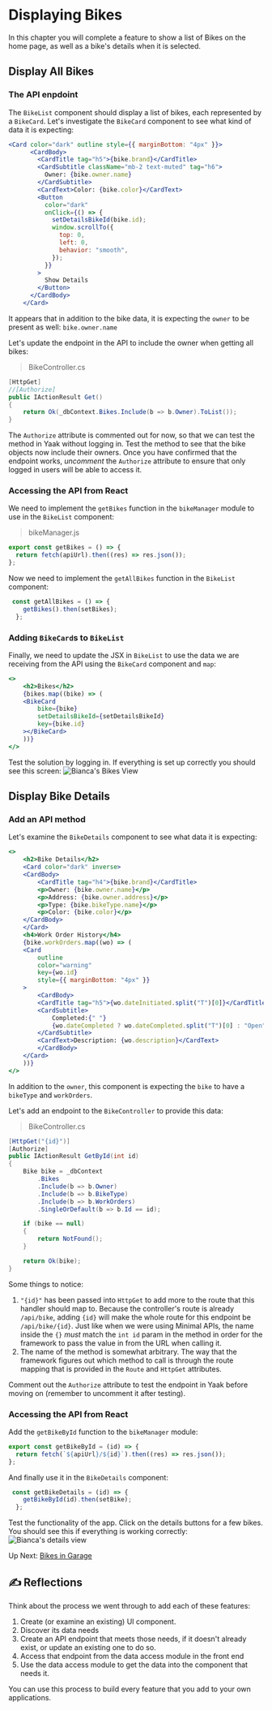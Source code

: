 # Displaying Bikes
In this chapter you will complete a feature to show a list of Bikes on the home page, as well as a bike's details when it is selected.

## Display All Bikes

### The API enpdoint
The `BikeList` component should display a list of bikes, each represented by a `BikeCard`. Let's investigate the `BikeCard` component to see what kind of data it is expecting:
``` jsx
<Card color="dark" outline style={{ marginBottom: "4px" }}>
      <CardBody>
        <CardTitle tag="h5">{bike.brand}</CardTitle>
        <CardSubtitle className="mb-2 text-muted" tag="h6">
          Owner: {bike.owner.name}
        </CardSubtitle>
        <CardText>Color: {bike.color}</CardText>
        <Button
          color="dark"
          onClick={() => {
            setDetailsBikeId(bike.id);
            window.scrollTo({
              top: 0,
              left: 0,
              behavior: "smooth",
            });
          }}
        >
          Show Details
        </Button>
      </CardBody>
    </Card>
```
It appears that in addition to the bike data, it is expecting the `owner` to be present as well: `bike.owner.name`

Let's update the endpoint in the API to include the owner when getting all bikes:
>BikeController.cs
``` csharp
[HttpGet]
//[Authorize]
public IActionResult Get()
{
    return Ok(_dbContext.Bikes.Include(b => b.Owner).ToList());
}
```
The `Authorize` attribute is commented out for now, so that we can test the method in Yaak without logging in. Test the method to see that the bike objects now include their owners. Once you have confirmed that the endpoint works, _uncomment_ the `Authorize` attribute to ensure that only logged in users will be able to access it.

### Accessing the API from React
We need to implement the `getBikes` function in the `bikeManager` module to use in the `BikeList` component:
>bikeManager.js
``` javascript
export const getBikes = () => {
  return fetch(apiUrl).then((res) => res.json());
};
```
Now we need to implement the `getAllBikes` function in the `BikeList` component:
``` javascript
 const getAllBikes = () => {
    getBikes().then(setBikes);
  };
```
### Adding `BikeCard`s to `BikeList`
Finally, we need to update the JSX in `BikeList` to use the data we are receiving from the API using the `BikeCard` component and `map`:
``` jsx
<>
    <h2>Bikes</h2>
    {bikes.map((bike) => (
    <BikeCard
        bike={bike}
        setDetailsBikeId={setDetailsBikeId}
        key={bike.id}
    ></BikeCard>
    ))}
</>
```
Test the solution by logging in. If everything is set up correctly you should see this screen:
![Bianca's Bikes View](../../assets/biancas-home-view.png)

## Display Bike Details

### Add an API method
Let's examine the `BikeDetails` component to see what data it is expecting:
``` jsx
<>
    <h2>Bike Details</h2>
    <Card color="dark" inverse>
    <CardBody>
        <CardTitle tag="h4">{bike.brand}</CardTitle>
        <p>Owner: {bike.owner.name}</p>
        <p>Address: {bike.owner.address}</p>
        <p>Type: {bike.bikeType.name}</p>
        <p>Color: {bike.color}</p>
    </CardBody>
    </Card>
    <h4>Work Order History</h4>
    {bike.workOrders.map((wo) => (
    <Card
        outline
        color="warning"
        key={wo.id}
        style={{ marginBottom: "4px" }}
    >
        <CardBody>
        <CardTitle tag="h5">{wo.dateInitiated.split("T")[0]}</CardTitle>
        <CardSubtitle>
            Completed:{" "}
            {wo.dateCompleted ? wo.dateCompleted.split("T")[0] : "Open"}
        </CardSubtitle>
        <CardText>Description: {wo.description}</CardText>
        </CardBody>
    </Card>
    ))}
</>
```
In addition to the `owner`, this component is expecting the `bike` to have a `bikeType` and `workOrders`.

Let's add an endpoint to the `BikeController` to provide this data:
>BikeController.cs
``` csharp
[HttpGet("{id}")]
[Authorize]
public IActionResult GetById(int id)
{
    Bike bike = _dbContext
        .Bikes
        .Include(b => b.Owner)
        .Include(b => b.BikeType)
        .Include(b => b.WorkOrders)
        .SingleOrDefault(b => b.Id == id);

    if (bike == null)
    {
        return NotFound();
    }

    return Ok(bike);
}
```
Some things to notice:
1. `"{id}"` has been passed into `HttpGet` to add more to the route that this handler should map to. Because the controller's route is already `/api/bike`, adding `{id}` will make the whole route for this endpoint be `/api/bike/{id}`. Just like when we were using Minimal APIs, the name inside the `{}` _must_ match the `int id` param in the method in order for the framework to pass the value in from the URL when calling it.
1. The name of the method is somewhat arbitrary. The way that the framework figures out which method to call is through the route mapping that is provided in the `Route` and `HttpGet` attributes.


Comment out the `Authorize` attribute to test the endpoint in Yaak before moving on (remember to uncomment it after testing).

### Accessing the API from React

Add the `getBikeById` function to the `bikeManager` module:
``` javascript
export const getBikeById = (id) => {
  return fetch(`${apiUrl}/${id}`).then((res) => res.json());
};
```
And finally use it in the `BikeDetails` component:
``` javascript
 const getBikeDetails = (id) => {
    getBikeById(id).then(setBike);
  };
```
Test the functionality of the app. Click on the details buttons for a few bikes. You should see this if everything is working correctly:
![Bianca's details view](../../assets/biancas-details-view.png)

Up Next: [Bikes in Garage](./biancas-bikes-in-garage.md)

## ✍️ Reflections
Think about the process we went through to add each of these features:
1. Create (or examine an existing) UI component.
1. Discover its data needs
1. Create an API endpoint that meets those needs, if it doesn't already exist, or update an existing one to do so.
1. Access that endpoint from the data access module in the front end
1. Use the data access module to get the data into the component that needs it.

You can use this process to build every feature that you add to your own applications.